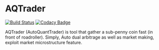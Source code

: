 # AQTrader
[![Build Status](https://travis-ci.org/QuantTraderEd/AQTrader.svg?branch=master)](https://travis-ci.org/QuantTraderEd/AQTrader/branches) [![Codacy Badge](https://api.codacy.com/project/badge/Grade/7468b8eda0874b87adfc8a8ca8a2b217)](https://www.codacy.com/project/QuantTraderEd/AQTrader/dashboard?utm_source=github.com&amp;utm_medium=referral&amp;utm_content=QuantTraderEd/AQTrader&amp;utm_campaign=Badge_Grade_Dashboard)

AQTrader (AutoQuantTrader) is tool that gather a sub-penny coin fast (in front of roadroller).
Simply, Auto dual arbitrage as well as market making, exploit market microstructure feature.
